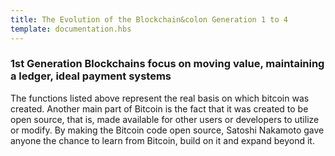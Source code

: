 ```yaml
---
title: The Evolution of the Blockchain&colon Generation 1 to 4
template: documentation.hbs
---
```

### 1st Generation Blockchains focus on moving value, maintaining a ledger, ideal payment systems

The functions listed above represent the real basis on which bitcoin was created. Another main part of Bitcoin is the fact that it was created to be open source, that is, made available for other users or developers to utilize or modify. By making the Bitcoin code open source, Satoshi Nakamoto gave anyone the chance to learn from Bitcoin, build on it and expand beyond it.
